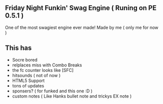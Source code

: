 ## Friday Night Funkin' Swag Engine ( Runing on PE 0.5.1 ) 
 One of the most swagiest engine ever made!
 Made by me ( only me for now )
## This has
- Socre bored 
- relplaces miss with Combo Breaks
- the fc counter looks like [SFC]
- hitsounds ( not of now )
- HTML5 Support
- tons of updates
- sponsers? ( for funked and this one :D )
- custom notes ( Like Hanks bullet note and trickys EX note )
